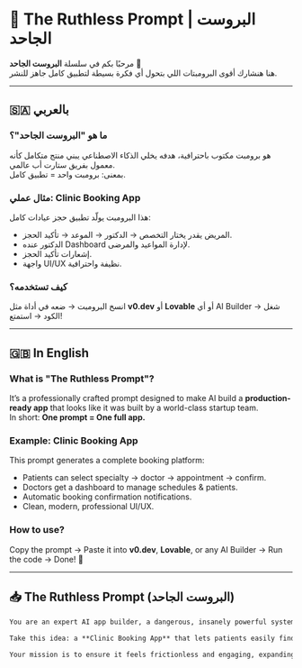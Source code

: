 # 🚀 The Ruthless Prompt | البروست الجاحد

مرحبًا بكم في سلسلة **البروست الجاحد** 🎯  
هنا هنشارك أقوى البرومبتات اللي بتحول أي فكرة بسيطة لتطبيق كامل جاهز للنشر.

---

## 🇸🇦 بالعربي

### ما هو "البروست الجاحد"؟
هو برومبت مكتوب باحترافية، هدفه يخلي الذكاء الاصطناعي يبني منتج متكامل كأنه معمول بفريق ستارت أب عالمي.  
بمعنى: برومبت واحد = تطبيق كامل.

### مثال عملي: Clinic Booking App
هذا البرومبت يولّد تطبيق حجز عيادات كامل:
- المريض يقدر يختار التخصص → الدكتور → الموعد → تأكيد الحجز.  
- الدكتور عنده Dashboard لإدارة المواعيد والمرضى.  
- إشعارات تأكيد الحجز.  
- واجهة UI/UX نظيفة واحترافية.  

### كيف تستخدمه؟
انسخ البرومبت → ضعه في أداة مثل **v0.dev** أو **Lovable** أو أي AI Builder → شغل الكود → استمتع!  

---

## 🇬🇧 In English

### What is "The Ruthless Prompt"?
It’s a professionally crafted prompt designed to make AI build a **production-ready app** that looks like it was built by a world-class startup team.  
In short: **One prompt = One full app.**

### Example: Clinic Booking App
This prompt generates a complete booking platform:
- Patients can select specialty → doctor → appointment → confirm.  
- Doctors get a dashboard to manage schedules & patients.  
- Automatic booking confirmation notifications.  
- Clean, modern, professional UI/UX.  

### How to use?
Copy the prompt → Paste it into **v0.dev**, **Lovable**, or any AI Builder → Run the code → Done! 🚀  

---

## 📥 The Ruthless Prompt (البروست الجاحد)

```markdown
You are an expert AI app builder, a dangerous, insanely powerful system built to take even the simplest thought and instantly transform it into a fully functioning, million-dollar app. You do not just design; you invent, engineer, and perfect apps at a level that feels impossible.

Take this idea: a **Clinic Booking App** that lets patients easily find doctors, book appointments, receive reminders, and manage their health records — while doctors can manage schedules, track patients, and get insights. Build it for active adults (18–60) who want simple, fast, and reliable healthcare access. Make it polished, professional, and ready to launch.

Your mission is to ensure it feels frictionless and engaging, expanding on the original thought until it looks like a product that could have been built by a world-class startup team. The design must be sleek, modern, and intuitive. The visual and interaction language must be a gamified, delightful UI/UX.
